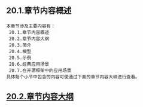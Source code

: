 
## 20.1.章节内容概述
    本章节涉及主要内容有：
     20.1.章节内容概述
     20.2.章节内容大纲
     20.3.简介
     20.4.模型
     20.5.示例
     20.6.经典应用场景
     20.7.在开源框架中的应用场景
	具体每个小节中包含的内容可使通过下面的章节内容大纲进行查看。

## <a href="/enhance/markmap/general/designpattern/designpattern-java/chapter/designpattern-java-outline5-chapter20.html" target="_blank">20.2.章节内容大纲</a>

<Markmap localtion="/enhance/markmap/general/designpattern/designpattern-java/chapter/designpattern-java-outline5-chapter20.html" height="500rem"/>


